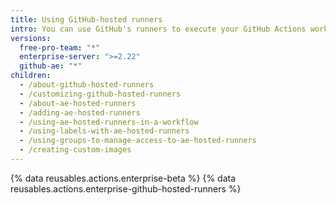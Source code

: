 ```yaml
---
title: Using GitHub-hosted runners
intro: You can use GitHub's runners to execute your GitHub Actions workflows.
versions:
  free-pro-team: "*"
  enterprise-server: ">=2.22"
  github-ae: "*"
children:
  - /about-github-hosted-runners
  - /customizing-github-hosted-runners
  - /about-ae-hosted-runners
  - /adding-ae-hosted-runners
  - /using-ae-hosted-runners-in-a-workflow
  - /using-labels-with-ae-hosted-runners
  - /using-groups-to-manage-access-to-ae-hosted-runners
  - /creating-custom-images
---
```


{% data reusables.actions.enterprise-beta %}
{% data reusables.actions.enterprise-github-hosted-runners %}
